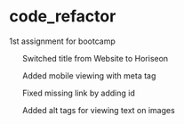 # code_refactor
1st assignment for bootcamp
<ol>
<p>Switched title from Website to Horiseon</p>
<p>Added mobile viewing with meta tag</p>
<p>Fixed missing link by adding id</p>
<p>Added alt tags for viewing text on images</p>
</ol>

